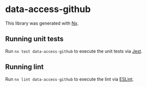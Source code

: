 # data-access-github

This library was generated with [Nx](https://nx.dev).

## Running unit tests

Run `nx test data-access-github` to execute the unit tests via [Jest](https://jestjs.io).

## Running lint

Run `nx lint data-access-github` to execute the lint via [ESLint](https://eslint.org/).
